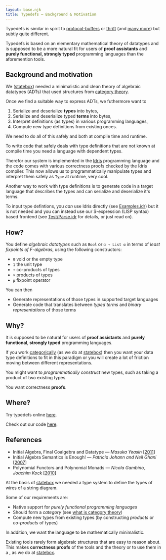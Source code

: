 ```yaml
---
layout: base.njk
title: Typedefs — Background & Motivation
---
```


Typedefs is similar in spirit to [protocol-buffers](https://developers.google.com/protocol-buffers/) or [thrift](https://thrift.apache.org/) (and [many more](/related)) but subtly quite different.

Typedefs is based on an elementary mathematical theory of datatypes and is supposed to be a more natural fit for users of **proof assistants** and **purely functional, strongly typed** programming languages than the aforemention tools.

## Background and motivation

We ([statebox](https://statebox.org)) needed a minimalistic and clean theory of algebraic datatypes (ADTs) that used structures from [category theory](https://www.math3ma.com/blog/what-is-category-theory-anyway).

Once we find a suitable way to express ADTs, we futhermore want to

1. Serialize and deserialize **types** into bytes,
1. Serialize and deserialize typed **terms** into bytes,
1. Interpret definitions (as types) in various programming languages,
1. Compute new type definitions from existing onces.

We need to do all of this safely and both at compile time and runtime.

To write code that safely deals with type definitions that are not known at compile time you need a language with dependent types.

Therefor our system is implemented in the [Idris](https://www.idris-lang.org/) programming language and the code comes with various correctness proofs checked by the Idris compiler. This now allows us to programmatically manipulate types and interpret them safely as `Type` at runtime, very cool. 

Another way to work with type definitions is to generate code in a target language that describes the types and can serialize and deserialize it's terms.

To input type defintions, you *can* use Idris directly (see [Examples.idr](https://github.com/typedefs/typedefs/blob/master/examples/Examples.idr#L10)) but it is not needed and you can instead use our S-expression (LISP syntax) based frontend (see [Test/Parse.idr](https://github.com/typedefs/typedefs/blob/master/src/Test/Parse.idr#L25) for details, or just read on).

## How?

You define *algebraic datatypes* such as `Bool` or `α → List α` in terms of *least fixpoints of F-algebras*, using the following constructors:

- `0` void or the empty type
- `1` the unit type
- `+` co-products of types
- `×` products of types
- `µ` fixpoint operator

You can then 

- Generate representations of those types in supported target languages
- Generate code that translates between *typed terms* and *binary representations* of those terms

## Why?

It is supposed to be natural for users of **proof assistants** and **purely functional, strongly typed** programming languages.

If you work [categorically](https://www.math3ma.com/blog/what-is-category-theory-anyway) (as we do at [statebox](https://statebox.org)) then you want your data type definitions to fit in this paradigm or you will create a lot of friction moving between different representations.

You might want to *programmatically construct* new types, such as taking a product of two existing types.

You want correctness **proofs**.

## Where?

Try typedefs online [here](https://try-typedefs.netlify.com).

Check out our code [here](https://github.com/typedefs).

## References

- Initial Algebra, Final Coalgebra and Datatype — *Masuka Yeasin* [[2011](http://pages.cpsc.ucalgary.ca/~robin/class/617/projects-10/Masuka.pdf)]
- Initial Algebra Semantics is Enough! — *Patricia Johann and Neil Ghani* [[2007](https://personal.cis.strath.ac.uk/neil.ghani/papers/ghani-tlca07.pdf)]
- Polynomial Functors and Polynomial Monads — *Nicola Gambino, Joachim Kock* [[2010](https://arxiv.org/abs/0906.4931)]



At the basis of [statebox](https://statebox.org) we needed a type system to define the types of wires of a string diagram.

Some of our requirements are:

- Native support for *purely functional programming languages*
- Should form a *category* (see [what is category theory](https://www.math3ma.com/blog/what-is-category-theory-anyway))
- Compute new types from existing types (by constructing *products* or *co-products* of types)

In addition, we want the language to be mathematically minimalistic.

Existing tools rarely form algebraic structures that are easy to reason about. This makes **correctness proofs** of the tools and the theory or to use them in a , as we do at [statebox](https://statebox.org).



